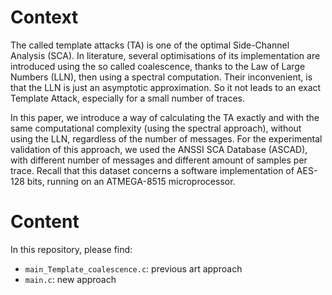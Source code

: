 # Context

The called template attacks (TA) is one of the optimal Side-Channel Analysis (SCA). In literature, several optimisations of its implementation are introduced using the so called coalescence, thanks to the Law of Large Numbers (LLN), then using a spectral computation.
Their inconvenient, is that the LLN is just an asymptotic approximation. So it not leads to an exact Template Attack, especially for a small number of traces.

In this paper, we introduce a way of calculating the TA exactly and with the same computational complexity (using the spectral approach), without using the LLN, regardless of the number of messages.
For the experimental validation of this approach, we used the ANSSI SCA Database (ASCAD), with different number of messages and different amount of samples per trace. Recall that this dataset concerns a software implementation of AES-128 bits, running on an ATMEGA-8515 microprocessor.

# Content

In this repository, please find:

- `main_Template_coalescence.c`: previous art approach
- `main.c`: new approach
